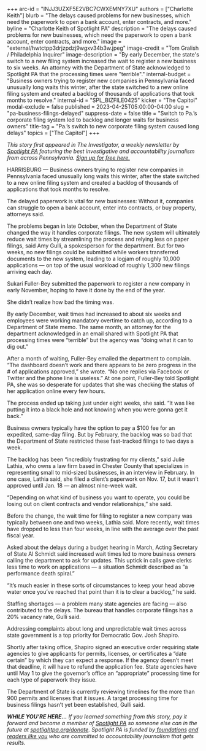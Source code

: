 +++
arc-id = "INJJ3UZXF5E2VBC7CWXEMNY7XU"
authors = ["Charlotte Keith"]
blurb = "The delays caused problems for new businesses, which need the paperwork to open a bank account, enter contracts, and more."
byline = "Charlotte Keith of Spotlight PA"
description = "The delays caused problems for new businesses, which need the paperwork to open a bank account, enter contracts, and more."
image = "external/hwtctpp3drjzpdzj9wgxv34b3w.jpeg"
image-credit = "Tom Gralish / Philadelphia Inquirer"
image-description = "By early December, the state's switch to a new filing system increased the wait to register a new business to six weeks. An attorney with the Department of State acknowledged to Spotlight PA that the processing times were \"terrible\"."
internal-budget = "Business owners trying to register new companies in Pennsylvania faced unusually long waits this winter, after the state switched to a new online filing system and created a backlog of thousands of applications that took months to resolve."
internal-id = "SPL_BIZFILE0425"
kicker = "The Capitol"
modal-exclude = false
published = 2023-04-25T05:00:00-04:00
slug = "pa-business-filings-delayed"
suppress-date = false
title = "Switch to Pa.’s corporate filing system led to backlog and longer waits for business owners"
title-tag = "Pa.’s switch to new corporate filing system caused long delays"
topics = ["The Capitol"]
+++

<i>This story first appeared in The Investigator, a weekly newsletter by </i><a href="https://www.spotlightpa.org/" target="_blank"><i>Spotlight PA</i></a><i> featuring the best investigative and accountability journalism from across Pennsylvania. </i><a href="https://www.spotlightpa.org/newsletters"><i>Sign up for free here.</i></a>

HARRISBURG — Business owners trying to register new companies in Pennsylvania faced unusually long waits this winter, after the state switched to a new online filing system and created a backlog of thousands of applications that took months to resolve.

The delayed paperwork is vital for new businesses: Without it, companies can struggle to open a bank account, enter into contracts, or buy property, attorneys said.

The problems began in late October, when the Department of State changed the way it handles corporate filings. The new system will ultimately reduce wait times by streamlining the process and relying less on paper filings, said Amy Gulli, a spokesperson for the department. But for two weeks, no new filings could be submitted while workers transferred documents to the new system, leading to a logjam of roughly 10,000 applications — on top of the usual workload of roughly 1,300 new filings arriving each day.

<script src="https://www.spotlightpa.org/embed.js" async></script><div data-spl-embed-version="1" data-spl-src="https://www.spotlightpa.org/embeds/newsletter/"></div>

Sukari Fuller-Bey submitted the paperwork to register a new company in early November, hoping to have it done by the end of the year.

She didn’t realize how bad the timing was.

By early December, wait times had increased to about six weeks and employees were working mandatory overtime to catch up, according to a Department of State memo. The same month, an attorney for the department acknowledged in an email shared with Spotlight PA that processing times were “terrible” but the agency was “doing what it can to dig out.”

After a month of waiting, Fuller-Bey emailed the department to complain. “The dashboard doesn’t work and there appears to be zero progress in the # of applications approved,” she wrote. “No one replies via Facebook or Twitter and the phone line is useless.” At one point, Fuller-Bey told Spotlight PA, she was so desperate for updates that she was checking the status of her application online every few hours.

The process ended up taking just under eight weeks, she said. “It was like putting it into a black hole and not knowing when you were gonna get it back.”

Business owners typically have the option to pay a $100 fee for an expedited, same-day filing. But by February, the backlog was so bad that the Department of State restricted these fast-tracked filings to two days a week.

The backlog has been “incredibly frustrating for my clients,” said Julie Lathia, who owns a law firm based in Chester County that specializes in representing small to mid-sized businesses, in an interview in February. In one case, Lathia said, she filed a client’s paperwork on Nov. 17, but it wasn’t approved until Jan. 18 — an almost nine-week wait.

“Depending on what kind of business you want to operate, you could be losing out on client contracts and vendor relationships,” she said.

Before the change, the wait time for filing to register a new company was typically between one and two weeks, Lathia said. More recently, wait times have dropped to less than four weeks, in line with the average over the past fiscal year.

Asked about the delays during a budget hearing in March, Acting Secretary of State Al Schmidt said increased wait times led to more business owners calling the department to ask for updates. This uptick in calls gave clerks less time to work on applications — a situation Schmidt described as “a performance death spiral.”

“It’s much easier in these sorts of circumstances to keep your head above water once you’ve reached that point than it is to clear a backlog,” he said.

Staffing shortages — a problem many state agencies are facing — also contributed to the delays. The bureau that handles corporate filings has a 20% vacancy rate, Gulli said.

<script src="https://www.spotlightpa.org/embed.js" async></script><div data-spl-embed-version="1" data-spl-src="https://www.spotlightpa.org/embeds/donate/"></div>

Addressing complaints about long and unpredictable wait times across state government is a top priority for Democratic Gov. Josh Shapiro.

Shortly after taking office, Shapiro signed an executive order requiring state agencies to give applicants for permits, licenses, or certificates a “date certain” by which they can expect a response. If the agency doesn’t meet that deadline, it will have to refund the application fee. State agencies have until May 1 to give the governor’s office an “appropriate” processing time for each type of paperwork they issue.

The Department of State is currently reviewing timelines for the more than 900 permits and licenses that it issues. A target processing time for business filings hasn’t yet been established, Gulli said.

<i><b>WHILE YOU’RE HERE...</b></i><i> If you learned something from this story, pay it forward and become a member of </i><a href="https://www.spotlightpa.org/"><i>Spotlight PA</i></a><i> so someone else can in the future at </i><a href="http://spotlightpa.org/donate"><i>spotlightpa.org/donate</i></a><i>. Spotlight PA is funded by</i><a href="https://www.spotlightpa.org/support"><i> foundations</i></a><i> </i><a href="https://www.spotlightpa.org/support"><i>and readers like you</i></a><i> who are committed to accountability journalism that gets results.</i>
